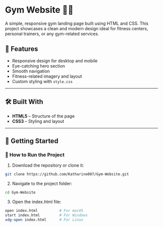# Gym Website 🏋️‍♂️

A simple, responsive gym landing page built using HTML and CSS. This project showcases a clean and modern design ideal for fitness centers, personal trainers, or any gym-related services.

## 🚀 Features

- Responsive design for desktop and mobile
- Eye-catching hero section
- Smooth navigation
- Fitness-related imagery and layout
- Custom styling with `style.css`

---

## 🛠️ Built With

- **HTML5** – Structure of the page
- **CSS3** – Styling and layout

---

## 🚀 Getting Started

### 🔧 How to Run the Project

1. Download the repository or clone it:
```bash
git clone https://github.com/Katharine007/Gym-Website.git
```

2. Navigate to the project folder:
```bash
cd Gym-Website
```

3. Open the index.html file:
```bash  
open index.html          # For macOS
start index.html         # For Windows
xdg-open index.html      # For Linux
```
